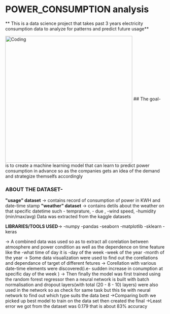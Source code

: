 # POWER_CONSUMPTION analysis
** This is a data science project that takes past 3 years electricity consumption data to analyze for patterns and predict future usage**

<img align="center" alt="Coding" width="400" src="https://ec.europa.eu/eurostat/documents/4187653/9806083/Energy+consumption+in+EU+households">
## The goal- 
is to create a machine learning model that can learn to predict power consumption in advance so as the companies gets an idea of the demand and strategize themselfs accordingly

### ABOUT THE DATASET-
**"usage" dataset** ->  contains record of consumption of power in KWH and date-time stamp
**"weather" dataset** -> contains detils about the weather on that specific datetime such   - temprature,
                                                                                            - due ,
                                                                                            -wind speed,
                                                                                            -humidity (min/max/avg)
Data was extracted from the kaggle datasets                                                                                             
                                                                                            
**LIBRARIES/TOOLS USED**-> -numpy
                           -pandas 
                           -seaborn 
                           -matplotlib 
                           -sklearn
                           -keras

-> A combined data was used so as to extract all corelation between atmosphere and power condition as well as the dependence on time feature like the -what time of day it is -day of the week -week of the year -month of the year
-> Some data visualization were used to find out the corellations and dependance of target of different fetures
-> Corellation with various date-time elements were discovered(i.e- sudden increase in conumption at specific day of the week )
-> Then finally the model was first  trained using the random forest regressor then a neural network is built with batch normalisation and dropout layers(with total (20 - 8 - 10) layers) were also used in the network so as check for same task but this tie with neural network to find out which type suits the data best
->Comparing both we picked up best model to train on  the data set then created the final 
->Least error we got from the dataset was 0.179 that is about 83% accuracy
